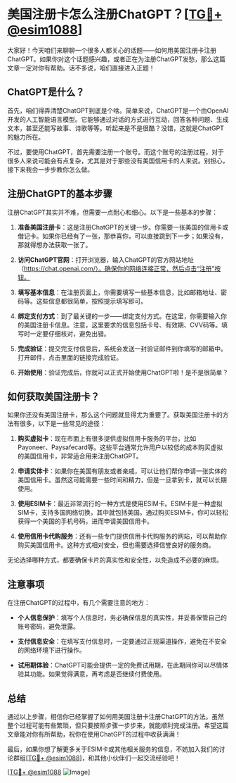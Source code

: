 # 美国注册卡怎么注册ChatGPT？[[TG💪+ @esim1088](https://t.me/s/esim1088)]

大家好！今天咱们来聊聊一个很多人都关心的话题——如何用美国注册卡注册ChatGPT。如果你对这个话题感兴趣，或者正在为注册ChatGPT发愁，那么这篇文章一定对你有帮助。话不多说，咱们直接进入正题！

## ChatGPT是什么？

首先，咱们得弄清楚ChatGPT到底是个啥。简单来说，ChatGPT是一个由OpenAI开发的人工智能语言模型。它能够通过对话的方式进行互动，回答各种问题、生成文本，甚至还能写故事、诗歌等等。听起来是不是很酷？没错，这就是ChatGPT的魅力所在。

不过，要使用ChatGPT，首先需要注册一个账号。而这个账号的注册过程，对于很多人来说可能会有点复杂，尤其是对于那些没有美国信用卡的人来说。别担心，接下来我会一步步教你怎么做。

## 注册ChatGPT的基本步骤

注册ChatGPT其实并不难，但需要一点耐心和细心。以下是一些基本的步骤：

1. **准备美国注册卡**：这是注册ChatGPT的关键一步。你需要一张美国的信用卡或借记卡。如果你已经有了一张，那恭喜你，可以直接跳到下一步；如果没有，那就得想办法获取一张了。

2. **访问ChatGPT官网**：打开浏览器，输入ChatGPT的官方网站地址（https://chat.openai.com/）。确保你的网络连接正常，然后点击“注册”按钮。

3. **填写基本信息**：在注册页面上，你需要填写一些基本信息，比如邮箱地址、密码等。这些信息都很简单，按照提示填写即可。

4. **绑定支付方式**：到了最关键的一步——绑定支付方式。在这里，你需要输入你的美国注册卡信息。注意，这里要求的信息包括卡号、有效期、CVV码等。填写时一定要仔细核对，避免出错。

5. **完成验证**：提交完支付信息后，系统会发送一封验证邮件到你填写的邮箱中。打开邮件，点击里面的链接完成验证。

6. **开始使用**：验证完成后，你就可以正式开始使用ChatGPT啦！是不是很简单？

## 如何获取美国注册卡？

如果你还没有美国注册卡，那么这个问题就显得尤为重要了。获取美国注册卡的方法有很多，以下是一些常见的途径：

1. **购买虚拟卡**：现在市面上有很多提供虚拟信用卡服务的平台，比如Payoneer、Paysafecard等。这些平台通常允许用户以较低的成本购买虚拟的美国信用卡，非常适合用来注册ChatGPT。

2. **申请实体卡**：如果你在美国有朋友或者亲戚，可以让他们帮你申请一张实体的美国信用卡。虽然这可能需要一些时间和精力，但是一旦拿到卡，就可以长期使用。

3. **使用ESIM卡**：最近非常流行的一种方式是使用ESIM卡。ESIM卡是一种虚拟SIM卡，支持多国网络切换，其中就包括美国。通过购买ESIM卡，你可以轻松获得一个美国的手机号码，进而申请美国信用卡。

4. **使用信用卡代购服务**：还有一些专门提供信用卡代购服务的网站，可以帮助你购买美国信用卡。这种方式相对安全，但也需要选择信誉良好的服务商。

无论选择哪种方式，都要确保卡片的真实性和安全性，以免造成不必要的麻烦。

## 注意事项

在注册ChatGPT的过程中，有几个需要注意的地方：

- **个人信息保护**：填写个人信息时，务必确保信息的真实性，并妥善保管自己的账号密码，避免泄露。
  
- **支付信息安全**：在填写支付信息时，一定要通过正规渠道操作，避免在不安全的网络环境下进行操作。

- **试用期体验**：ChatGPT可能会提供一定的免费试用期，在此期间你可以尽情体验其功能。如果觉得满意，再考虑是否继续付费使用。

## 总结

通过以上步骤，相信你已经掌握了如何用美国注册卡注册ChatGPT的方法。虽然整个过程可能有些繁琐，但只要按照步骤一步步来，就能顺利完成注册。希望这篇文章能对你有所帮助，祝你在使用ChatGPT的过程中收获满满！

最后，如果你想了解更多关于ESIM卡或其他相关服务的信息，不妨加入我们的讨论群组[[TG💪+ @esim1088](https://t.me/s/esim1088)]，和其他小伙伴们一起交流经验吧！

[[TG💪+ @esim1088](https://t.me/s/esim1088) ![Image](https://i.postimg.cc/4NQfJmqS/Snipaste-2025-05-13-00-14-12.png)]